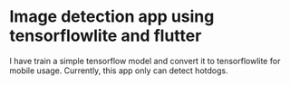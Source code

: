 # Image detection app using tensorflowlite and flutter

I have train a simple tensorflow model and convert it to tensorflowlite for mobile usage.
Currently, this app only can detect hotdogs.

